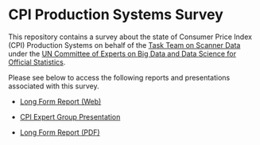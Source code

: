 # CPI Production Systems Survey

This repository contains a survey about the state of Consumer Price Index (CPI) Production Systems on behalf of the [Task Team on Scanner Data](https://unstats.un.org/bigdata/task-teams/scanner/index.cshtml) under the [UN Committee of Experts on Big Data and Data Science for Official Statistics](https://unstats.un.org/bigdata/).

Please see below to access the following reports and presentations associated with this survey.

- [Long Form Report (Web)](https://un-task-team-for-scanner-data.github.io/production-systems-survey/report-site/intro.html)

- [CPI Expert Group Presentation](https://un-task-team-for-scanner-data.github.io/production-systems-survey/presentation/presentation.html)

- [Long Form Report (PDF)](https://un-task-team-for-scanner-data.github.io/production-systems-survey/pdf/Survey-of-CPI-Production-Systems.pdf)
